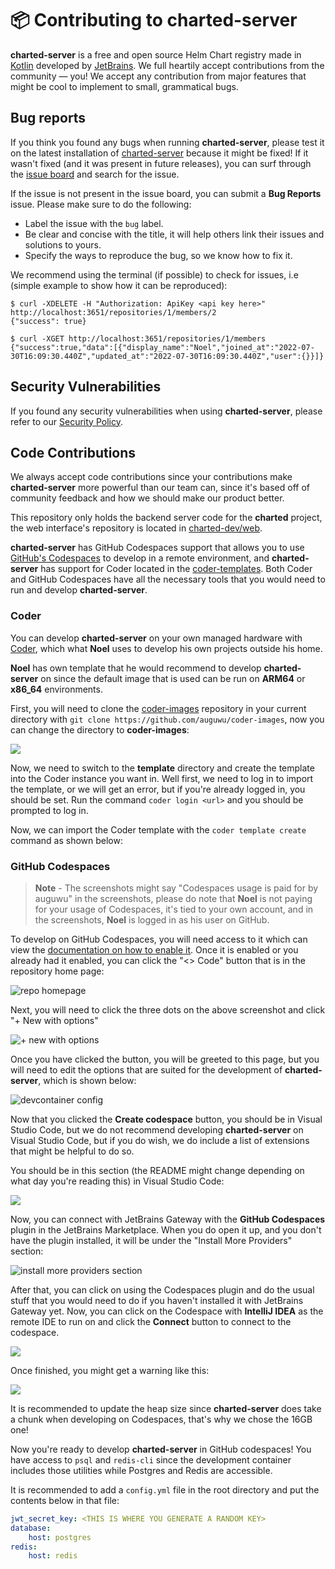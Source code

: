 # 📦 Contributing to charted-server

**charted-server** is a free and open source Helm Chart registry made in [Kotlin](https://kotlinlang.org) developed by
[JetBrains](https://www.jetbrains.com). We full heartily accept contributions from the community — you! We accept
any contribution from major features that might be cool to implement to small, grammatical bugs.

## Bug reports

If you think you found any bugs when running **charted-server**, please test it on the latest installation of [charted-server](https://github.com/charted-dev/charted/releases)
because it might be fixed! If it wasn't fixed (and it was present in future releases), you can surf through the [issue board](https://github.com/charted-dev/charted/issues)
and search for the issue.

If the issue is not present in the issue board, you can submit a **Bug Reports** issue. Please make sure to do the following:

-   Label the issue with the `bug` label.
-   Be clear and concise with the title, it will help others link their issues and solutions to yours.
-   Specify the ways to reproduce the bug, so we know how to fix it.

We recommend using the terminal (if possible) to check for issues, i.e (simple example to show how it can be reproduced):

```shell
$ curl -XDELETE -H "Authorization: ApiKey <api key here>" http://localhost:3651/repositories/1/members/2
{"success": true}

$ curl -XGET http://localhost:3651/repositories/1/members
{"success":true,"data":[{"display_name":"Noel","joined_at":"2022-07-30T16:09:30.440Z","updated_at":"2022-07-30T16:09:30.440Z","user":{}}]}
```

## Security Vulnerabilities

If you found any security vulnerabilities when using **charted-server**, please refer to our [Security Policy](https://github.com/charted-dev/charted/blob/master/SECURITY.md).

<!-- If you found any security vulnerabilities when using **charted-server**, please refer to our [Security Policy](https://noelware.org/security/policy). -->

## Code Contributions

We always accept code contributions since your contributions make **charted-server** more powerful than our team can,
since it's based off of community feedback and how we should make our product better.

This repository only holds the backend server code for the **charted** project, the web interface's repository is located in
[charted-dev/web](https://github.com/charted-dev/web).

**charted-server** has GitHub Codespaces support that allows you to use [GitHub's Codespaces](https://github.com/codespaces) to develop in
a remote environment, and **charted-server** has support for Coder located in the [coder-templates](https://github.com/charted-dev/coder-templates).
Both Coder and GitHub Codespaces have all the necessary tools that you would need to run and develop **charted-server**.

### Coder

You can develop **charted-server** on your own managed hardware with [Coder](https://coder.com), which what **Noel** uses to
develop his own projects outside his home.

**Noel** has own template that he would recommend to develop **charted-server** on since the default image that is
used can be run on **ARM64** or **x86_64** environments.

First, you will need to clone the [coder-images](https://github.com/auguwu/coder-images) repository in your
current directory with `git clone https://github.com/auguwu/coder-images`, now you can
change the directory to **coder-images**:

![](https://noel-is.gay/images/5245ea46.png)

Now, we need to switch to the **template** directory and create the template into the Coder instance you want in. Well first, we need
to log in to import the template, or we will get an error, but if you're already logged in, you should be set. Run the command
`coder login <url>` and you should be prompted to log in.

Now, we can import the Coder template with the `coder template create` command as shown below:

### GitHub Codespaces

> **Note** - The screenshots might say "Codespaces usage is paid for by auguwu" in the screenshots, please do
> note that **Noel** is not paying for your usage of Codespaces, it's tied to your own account, and in the screenshots,
> **Noel** is logged in as his user on GitHub.

To develop on GitHub Codespaces, you will need access to it which can view the [documentation on how to enable it](). Once it is enabled or
you already had it enabled, you can click the "<> Code" button that is in the repository home page:

![repo homepage](https://noel-is.gay/images/9b44aca1.png)

Next, you will need to click the three dots on the above screenshot and click "+ New with options"

![+ new with options](https://noel-is.gay/images/989813a0.png)

Once you have clicked the button, you will be greeted to this page, but you will need
to edit the options that are suited for the development of **charted-server**, which
is shown below:

![devcontainer config](https://noel-is.gay/images/5e83afe6.png)

Now that you clicked the **Create codespace** button, you should be in Visual Studio Code, but we do not
recommend developing **charted-server** on Visual Studio Code, but if you do wish, we do include a list of
extensions that might be helpful to do so.

You should be in this section (the README might change depending on what day you're reading this)
in Visual Studio Code:

![](https://noel-is.gay/images/a39b8694.png)

Now, you can connect with JetBrains Gateway with the **GitHub Codespaces** plugin in the JetBrains Marketplace. When you do
open it up, and you don't have the plugin installed, it will be under the "Install More Providers" section:

![install more providers section](https://noel-is.gay/images/6b18beda.png)

After that, you can click on using the Codespaces plugin and do the usual stuff that you would need to do
if you haven't installed it with JetBrains Gateway yet. Now, you can click on the Codespace with **IntelliJ IDEA**
as the remote IDE to run on and click the **Connect** button to connect to the codespace.

![](https://noel-is.gay/images/8d5a155e.png)

Once finished, you might get a warning like this:

![](https://noel-is.gay/images/0f4e8887.png)

It is recommended to update the heap size since **charted-server** does take a chunk when developing
on Codespaces, that's why we chose the 16GB one!

Now you're ready to develop **charted-server** in GitHub codespaces! You have access to `psql` and `redis-cli` since
the development container includes those utilities while Postgres and Redis are accessible.

It is recommended to add a `config.yml` file in the root directory and put the contents below in that file:

```yaml
jwt_secret_key: <THIS IS WHERE YOU GENERATE A RANDOM KEY>
database:
    host: postgres
redis:
    host: redis
```
